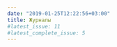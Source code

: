 ```yaml
---
date: "2019-01-25T12:22:56+03:00"
title: Журналы
#latest_issue: 11
#latest_complete_issue: 5
---
```

